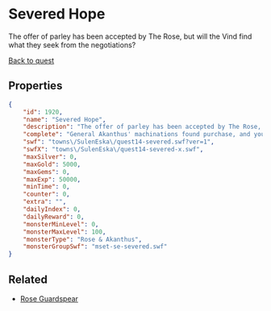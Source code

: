 # Severed Hope

The offer of parley has been accepted by The Rose, but will the Vind find what they seek from the negotiations?

[Back to quest](../quests.md)

## Properties

```json
{
    "id": 1920,
    "name": "Severed Hope",
    "description": "The offer of parley has been accepted by The Rose, but will the Vind find what they seek from the negotiations?",
    "complete": "General Akanthus' machinations found purchase, and you have been found wanting. With any hope of friendly peace in shambles, what's next for the Vind?",
    "swf": "towns\/SulenEska\/quest14-severed.swf?ver=1",
    "swfX": "towns\/SulenEska\/quest14-severed-x.swf",
    "maxSilver": 0,
    "maxGold": 5000,
    "maxGems": 0,
    "maxExp": 50000,
    "minTime": 0,
    "counter": 0,
    "extra": "",
    "dailyIndex": 0,
    "dailyReward": 0,
    "monsterMinLevel": 0,
    "monsterMaxLevel": 100,
    "monsterType": "Rose & Akanthus",
    "monsterGroupSwf": "mset-se-severed.swf"
}
```

## Related

- [Rose Guardspear](../items/20796-rose-guardspear.md)

